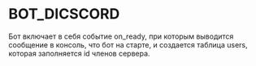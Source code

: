 # BOT_DICSCORD

Бот включает в себя событие on_ready, при которым выводится сообщение в консоль, что бот на старте, и создается таблица users, которая заполняется id членов сервера.
